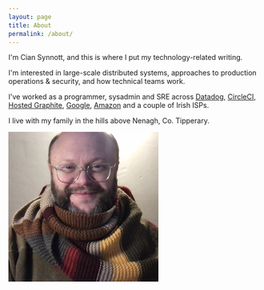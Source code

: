 ```yaml
---
layout: page
title: About
permalink: /about/
---
```

I'm Cian Synnott, and this is where I put my technology-related writing.

I'm interested in large-scale distributed systems, approaches to production operations &amp; security, and how technical teams work.

I've worked as a programmer, sysadmin and SRE across <a href="https://datadoghq.com/">Datadog</a>, <a href="https://circleci.com/">CircleCI</a>, <a href="https://www.hostedgraphite.com">Hosted Graphite</a>, <a href="http://www.google.com/">Google</a>, <a href="http://www.amazon.com">Amazon</a> and a couple of Irish ISPs.

I live with my family in the hills above Nenagh, Co. Tipperary.

<img width=300 src="/img/cian-who.png" alt="A photograph of Cian smiling at the camera, wearing a Doctor Who scarf." />
